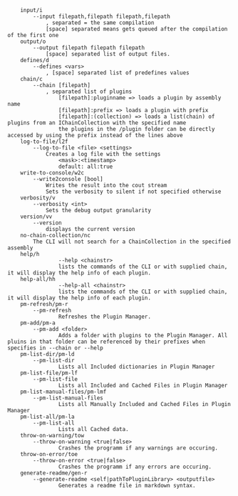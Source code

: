 		input/i
			--input filepath,filepath filepath,filepath
				, separated = the same compilation
				[space] separated means gets queued after the compilation of the first one
		output/o
			--output filepath filepath filepath
				[space] separated list of output files.
		defines/d
			--defines <vars>
				, [space] separated list of predefines values
		chain/c
			--chain [filepath]
				, separated list of plugins
					[filepath]:pluginname => loads a plugin by assembly name
					[filepath]:prefix => loads a plugin with prefix
					[filepath]:(collection) => loads a list(chain) of plugins from an IChainCollection with the specified name
					the plugins in the /plugin folder can be directly accessed by using the prefix instead of the lines above
		log-to-file/l2f
			--log-to-file <file> <settings>
				Creates a log file with the settings
					<mask>:<timestamp>
					default: all:true
		write-to-console/w2c
			--write2console [bool]
				Writes the result into the cout stream
				Sets the verbosity to silent if not specified otherwise
		verbosity/v
			--verbosity <int>
				Sets the debug output granularity
		version/vv
			--version
				displays the current version
		no-chain-collection/nc
			The CLI will not search for a ChainCollection in the specified assembly
		help/h
					--help <chainstr>
					lists the commands of the CLI or with supplied chain, it will display the help info of each plugin.
		help-all/hh
					--help-all <chainstr>
					lists the commands of the CLI or with supplied chain, it will display the help info of each plugin.
		pm-refresh/pm-r
			--pm-refresh
					Refreshes the Plugin Manager.
		pm-add/pm-a
			--pm-add <folder>
					Adds a folder with plugins to the Plugin Manager. All pluins in that folder can be referenced by their prefixes when specifies in --chain or --help
		pm-list-dir/pm-ld
			--pm-list-dir
					Lists all Included dictionaries in Plugin Manager
		pm-list-file/pm-lf
			--pm-list-file
					Lists all Included and Cached Files in Plugin Manager
		pm-list-manual-files/pm-lmf
			--pm-list-manual-files
					Lists all Manually Included and Cached Files in Plugin Manager
		pm-list-all/pm-la
			--pm-list-all
					Lists all Cached data.
		throw-on-warning/tow
			--throw-on-warning <true|false>
					Crashes the programm if any warnings are occuring.
		throw-on-error/toe
			--throw-on-error <true|false>
					Crashes the programm if any errors are occuring.
		generate-readme/gen-r
			--generate-readme <self|pathToPluginLibrary> <outputfile>
					Generates a readme file in markdown syntax.
